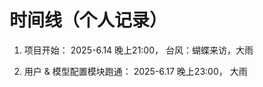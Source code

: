 

# 时间线（个人记录）
1. 项目开始：
    2025-6.14 晚上21:00， 台风：蝴蝶来访，大雨

2. 用户 & 模型配置模块跑通：
    2025-6.17 晚上23:00， 大雨



